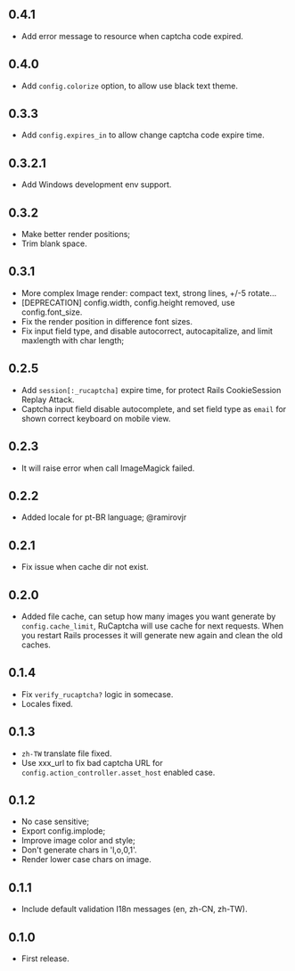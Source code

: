 0.4.1
-----

- Add error message to resource when captcha code expired.

0.4.0
-----

- Add `config.colorize` option, to allow use black text theme.

0.3.3
-----

- Add `config.expires_in` to allow change captcha code expire time.

0.3.2.1
-------

- Add Windows development env support.

0.3.2
-----

- Make better render positions;
- Trim blank space.

0.3.1
-----

- More complex Image render: compact text, strong lines, +/-5 rotate...
- [DEPRECATION] config.width, config.height removed, use config.font_size.
- Fix the render position in difference font sizes.
- Fix input field type, and disable autocorrect, autocapitalize, and limit maxlength with char length;

0.2.5
-----

- Add `session[:_rucaptcha]` expire time, for protect Rails CookieSession Replay Attack.
- Captcha input field disable autocomplete, and set field type as `email` for shown correct keyboard on mobile view.

0.2.3
-----

- It will raise error when call ImageMagick failed.

0.2.2
-----

- Added locale for pt-BR language; @ramirovjr

0.2.1
-----

- Fix issue when cache dir not exist.

0.2.0
-----

- Added file cache, can setup how many images you want generate by `config.cache_limit`,
  RuCaptcha will use cache for next requests.
  When you restart Rails processes it will generate new again and clean the old caches.

0.1.4
-----

- Fix `verify_rucaptcha?` logic in somecase.
- Locales fixed.

0.1.3
-----

- `zh-TW` translate file fixed.
- Use xxx_url to fix bad captcha URL for `config.action_controller.asset_host` enabled case.

0.1.2
-----

- No case sensitive;
- Export config.implode;
- Improve image color and style;
- Don't generate chars in 'l,o,0,1'.
- Render lower case chars on image.

0.1.1
-----

- Include default validation I18n messages (en, zh-CN, zh-TW).

0.1.0
-----

- First release.
